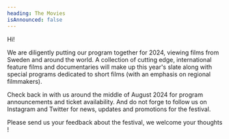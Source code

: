 ```yaml
---
heading: The Movies
isAnnounced: false
---
```

Hi! 

W﻿e are diligently putting our program together for 2024, viewing films from Sweden and around the world. A collection of cutting edge, international feature films and documentaries will make up this year's slate along with special programs dedicated to short films (with an emphasis on regional filmmakers). 

C﻿heck back in with us around the middle of August 2024 for program announcements and ticket availability. And do not forge to follow us on Instagram and Twitter for news, updates and promotions for the festival. 

P﻿lease send us your feedback about the festival, we welcome your thoughts !